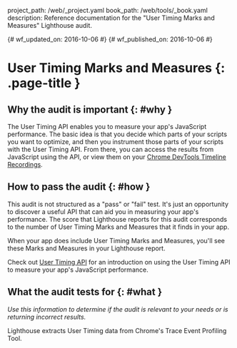 project_path: /web/_project.yaml
book_path: /web/tools/_book.yaml
description: Reference documentation for the "User Timing Marks and Measures" Lighthouse audit.

{# wf_updated_on: 2016-10-06 #}
{# wf_published_on: 2016-10-06 #}

# User Timing Marks and Measures  {: .page-title }

## Why the audit is important {: #why }

The User Timing API enables you to measure your app's JavaScript performance.
The basic idea is that you decide which parts of your scripts you want to
optimize, and then you instrument those parts of your scripts with the User
Timing API. From there, you can access the results from JavaScript using the
API, or view them on your [Chrome DevTools Timeline
Recordings](/web/tools/chrome-devtools/evaluate-performance/timeline-tool).

## How to pass the audit {: #how }

This audit is not structured as a "pass" or "fail" test. It's just an
opportunity to discover a useful API that can aid you in measuring your app's
performance. The score that Lighthouse reports for this audit corresponds to the
number of User Timing Marks and Measures that it finds in your app.

When your app does include User Timing Marks and Measures, you'll see these
Marks and Measures in your Lighthouse report.

Check out [User Timing API](https://www.html5rocks.com/en/tutorials/webperformance/usertiming/)
for an introduction on using the User Timing API to measure your app's
JavaScript performance.

## What the audit tests for {: #what }

*Use this information to determine if the audit is relevant to your needs
or is returning incorrect results.*

Lighthouse extracts User Timing data from Chrome's Trace Event Profiling Tool.
